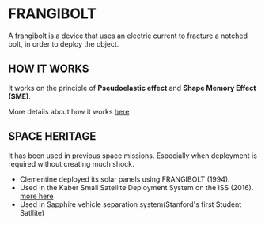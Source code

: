 # FRANGIBOLT

A frangibolt is a device that uses an electric current to fracture a notched bolt, in order to deploy the object.

## HOW IT WORKS

It works on the principle of **Pseudoelastic effect** and **Shape Memory Effect (SME)**.



More details about how it works [here](https://www.researchgate.net/publication/253667466_MODELING_AND_SIMULATION_OF_A_SHAPE_MEMORY_RELEASE_DEVICE_FOR_AEROSPACE_APPLICATIONS)


## SPACE HERITAGE

It has been used in previous space missions. Especially when deployment is required without creating much shock.
* Clementine deployed its solar panels using FRANGIBOLT (1994).
* Used in the Kaber Small Satellite Deployment System on the ISS (2016). [more here](http://nanoracks.com/wp-content/uploads/Kaber-Small-Satellite-Deployment-System-Presentation.pdf)
* Used in Sapphire vehicle separation system(Stanford's first Student Satllite)
